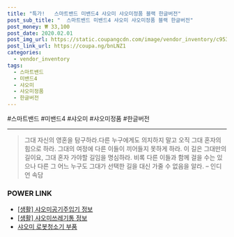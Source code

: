 ```yaml
--- 
title: "특가!   스마트밴드 미밴드4 샤오미 샤오미정품 블랙 한글버전" 
post_sub_title: "  스마트밴드 미밴드4 샤오미 샤오미정품 블랙 한글버전" 
post_money: ₩ 33,100 
post_date: 2020.02.01 
post_img_url: https://static.coupangcdn.com/image/vendor_inventory/c953/fee0bc26757575f764348f62ccecec2beb6ef1b54a99433bea08c99c53c5.jpg 
post_link_url: https://coupa.ng/bnLNZ1 
categories: 
  - vendor_inventory 
tags: 
  - 스마트밴드 
  - 미밴드4 
  - 샤오미 
  - 샤오미정품 
  - 한글버전 
--- 
```

  #스마트밴드 #미밴드4 #샤오미 #샤오미정품 #한글버전 
<hr> 

> 그대 자신의 영혼을 탐구하라.다른 누구에게도 의지하지 말고 오직 그대 혼자의 힘으로 하라. 그대의 여정에 다른 이들이 끼어들지 못하게 하라. 이 길은 그대만의 길이요,  그대 혼자 가야할 길임을 명심하라.  비록 다른 이들과 함께 걸을 수는 있으나 다른 그 어느 누구도 그대가 선택한 길을 대신 가줄 수 없음을 알라. – 인디언 속담 


### POWER LINK

* <a href="https://blog.naver.com/fasyy4321/221760704299" target="_blank"> [생활] 샤오미공기주입기 정보 </a>
* <a href="https://blog.naver.com/sakai111/221762039065" target="_blank"> [생활] 샤오미쓰레기통 정보 </a>
* <a href="https://blog.naver.com/fasyy4321/221785567622" target="_blank">샤오미 로봇청소기 부품</a>
